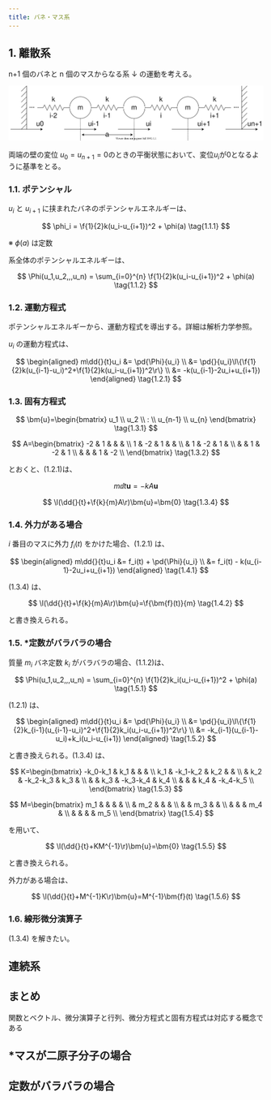 ```yaml
---
title: バネ・マス系
---
```


## 1. 離散系

n+1 個のバネと n 個のマスからなる系 ↓ の運動を考える。

![](img/Harmonic.dio.svg)

両端の壁の変位 $u_0=u_{n+1}=0$のときの平衡状態において、変位$u_i$が$0$となるように基準をとる。

### 1.1. ポテンシャル

$u_i$ と $u_{i+1}$ に挟まれたバネのポテンシャルエネルギーは、

$$
\phi_i = \f{1}{2}k(u_i-u_{i+1})^2 + \phi(a) \tag{1.1.1}
$$

※ $\phi(a)$ は定数

系全体のポテンシャルエネルギーは、

$$
\Phi(u_1,u_2,,,u_n) = \sum_{i=0}^{n} \f{1}{2}k(u_i-u_{i+1})^2 + \phi(a) \tag{1.1.2}
$$

### 1.2. 運動方程式

ポテンシャルエネルギーから、運動方程式を導出する。詳細は解析力学参照。

$u_i$ の運動方程式は、

$$
\begin{aligned}
m\dd{}{t}u_i
&= \pd{\Phi}{u_i} \\
&= \pd{}{u_i}\l\{\f{1}{2}k(u_{i-1}-u_i)^2+\f{1}{2}k(u_i-u_{i+1})^2\r\} \\
&= -k(u_{i-1}-2u_i+u_{i+1})
\end{aligned} \tag{1.2.1}
$$

### 1.3. 固有方程式

$$
\bm{u}=\begin{bmatrix}
u_1 \\ u_2 \\ : \\ u_{n-1} \\ u_{n}
\end{bmatrix} \tag{1.3.1}
$$

$$
A=\begin{bmatrix}
-2 & 1 &   &   &   \\
1 & -2 & 1 &   &   \\
  & 1 & -2 & 1 &   \\
  &   & 1 & -2 & 1 \\
  &   &   & 1 & -2 \\
\end{bmatrix} \tag{1.3.2}
$$

とおくと、$(1.2.1)$は、

$$
m\dd{}{t}\bm{u}=-kA\bm{u} \tag{1.3.3}
$$

$$
\l(\dd{}{t}+\f{k}{m}A\r)\bm{u}=\bm{0} \tag{1.3.4}
$$

### 1.4. 外力がある場合

$i$ 番目のマスに外力 $f_i(t)$ をかけた場合、$(1.2.1)$ は、

$$
\begin{aligned}
m\dd{}{t}u_i
&= f_i(t) + \pd{\Phi}{u_i} \\
&= f_i(t) - k(u_{i-1}-2u_i+u_{i+1})
\end{aligned} \tag{1.4.1}
$$

$(1.3.4)$ は、

$$
\l(\dd{}{t}+\f{k}{m}A\r)\bm{u}=\f{\bm{f}(t)}{m} \tag{1.4.2}
$$

と書き換えられる。

### 1.5. \*定数がバラバラの場合

質量 $m_i$ バネ定数 $k_i$ がバラバラの場合、$(1.1.2)$は、

$$
\Phi(u_1,u_2,,,u_n) = \sum_{i=0}^{n} \f{1}{2}k_i(u_i-u_{i+1})^2 + \phi(a) \tag{1.5.1}
$$

$(1.2.1)$ は、

$$
\begin{aligned}
m\dd{}{t}u_i
&= \pd{\Phi}{u_i} \\
&= \pd{}{u_i}\l\{\f{1}{2}k_{i-1}(u_{i-1}-u_i)^2+\f{1}{2}k_i(u_i-u_{i+1})^2\r\} \\
&= -k_{i-1}(u_{i-1}-u_i)+k_i(u_i-u_{i+1})
\end{aligned} \tag{1.5.2}
$$

と書き換えられる。$(1.3.4)$ は、

$$
K=\begin{bmatrix}
-k_0-k_1 & k_1  & & & \\
k_1 & -k_1-k_2 & k_2  & & \\
& k_2 & -k_2-k_3 & k_3  & \\
& & k_3 & -k_3-k_4 & k_4  \\
& & & k_4 & -k_4-k_5 \\
\end{bmatrix} \tag{1.5.3}
$$

$$
M=\begin{bmatrix}
m_1 &   & & & \\
 & m_2 &   & & \\
&  & m_3 &   & \\
& &  & m_4 &   \\
& & &  & m_5 \\
\end{bmatrix} \tag{1.5.4}
$$

を用いて、

$$
\l(\dd{}{t}+KM^{-1}\r)\bm{u}=\bm{0} \tag{1.5.5}
$$

と書き換えられる。

外力がある場合は、

$$
\l(\dd{}{t}+M^{-1}K\r)\bm{u}=M^{-1}\bm{f}(t) \tag{1.5.6}
$$

### 1.6. 線形微分演算子

$(1.3.4)$ を解きたい。

## 連続系

## まとめ

関数とベクトル、微分演算子と行列、微分方程式と固有方程式は対応する概念である

## \*マスが二原子分子の場合

## 定数がバラバラの場合
